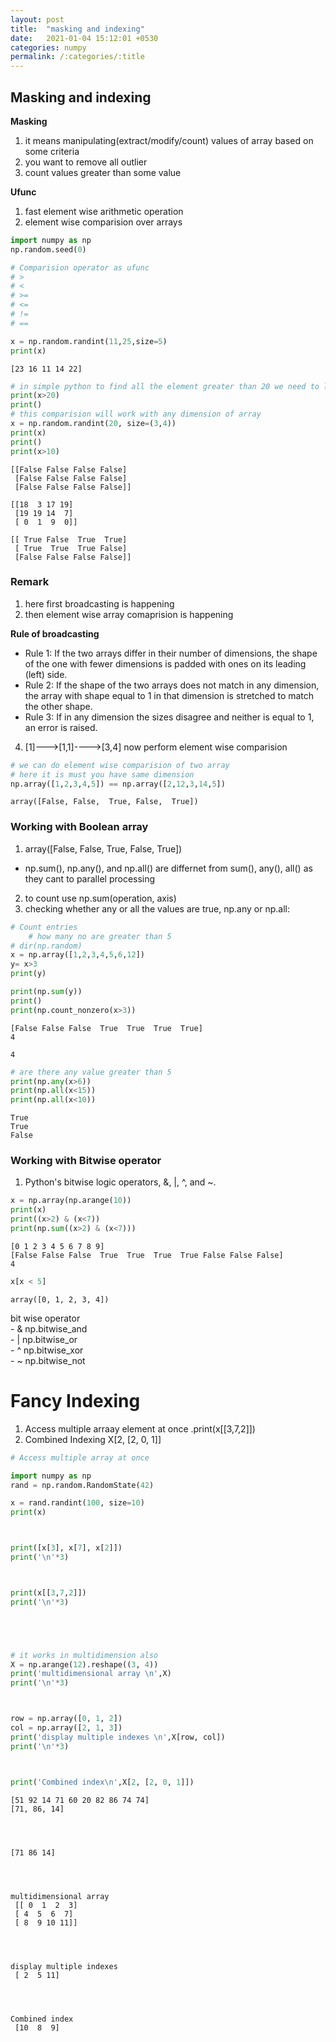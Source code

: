 ```yaml
---
layout: post
title:  "masking and indexing"
date:   2021-01-04 15:12:01 +0530
categories: numpy
permalink: /:categories/:title
---
```

## Masking and indexing

__Masking__  
1. it means manipulating(extract/modify/count) values of array based on some criteria
2. you want to remove all outlier
3. count values greater than some value
  

__Ufunc__
1. fast element wise arithmetic operation
2. element wise comparision over arrays


```python
import numpy as np
np.random.seed(0)
```


```python
# Comparision operator as ufunc
# >
# <
# >=
# <=
# !=
# ==

x = np.random.randint(11,25,size=5)
print(x)
```

    [23 16 11 14 22]
    


```python
# in simple python to find all the element greater than 20 we need to loop over it , but in numoy we can use ufunc
print(x>20)
print()
# this comparision will work with any dimension of array
x = np.random.randint(20, size=(3,4))
print(x)
print()
print(x>10)
```

    [[False False False False]
     [False False False False]
     [False False False False]]
    
    [[18  3 17 19]
     [19 19 14  7]
     [ 0  1  9  0]]
    
    [[ True False  True  True]
     [ True  True  True False]
     [False False False False]]
    

### Remark
1. here first broadcasting is happening
2. then element wise array comaprision is happening  

__Rule of broadcasting__
   - Rule 1: If the two arrays differ in their number of dimensions, the shape of the one with fewer dimensions is padded with ones on its leading (left) side.
   - Rule 2: If the shape of the two arrays does not match in any dimension, the array with shape equal to 1 in that dimension is stretched to match the other shape.
   - Rule 3: If in any dimension the sizes disagree and neither is equal to 1, an error is raised.

4. [1]--->[1,1]---->[3,4]
now perform element wise comparision


```python
# we can do element wise comparision of two array
# here it is must you have same dimension
np.array([1,2,3,4,5]) == np.array([2,12,3,14,5])
```




    array([False, False,  True, False,  True])



### Working with Boolean array
1. array([False, False,  True, False,  True])

  - np.sum(), np.any(), and np.all() are differnet from sum(), any(), all() as they cant to parallel processing
2. to count use np.sum(operation, axis)
3. checking whether any or all the values are true, np.any or np.all:


```python
# Count entries
    # how many no are greater than 5
# dir(np.random)
x = np.array([1,2,3,4,5,6,12])
y= x>3
print(y)

print(np.sum(y))
print()
print(np.count_nonzero(x>3))

```

    [False False False  True  True  True  True]
    4
    
    4
    


```python
# are there any value greater than 5
print(np.any(x>6))
print(np.all(x<15))
print(np.all(x<10))
```

    True
    True
    False
    

### Working with Bitwise operator
1.  Python's bitwise logic operators, &, |, ^, and ~.


```python
x = np.array(np.arange(10))
print(x)
print((x>2) & (x<7))
print(np.sum((x>2) & (x<7)))
```

    [0 1 2 3 4 5 6 7 8 9]
    [False False False  True  True  True  True False False False]
    4
    


```python
x[x < 5]
```




    array([0, 1, 2, 3, 4])



bit wise operator  
    - &	np.bitwise_and	 
    - |	np.bitwise_or  
    - ^	np.bitwise_xor	  
    - ~	np.bitwise_not 

# Fancy Indexing
1. Access multiple arraay element at once .print(x[[3,7,2]])
2. Combined Indexing X[2, [2, 0, 1]]


```python
# Access multiple array at once

import numpy as np
rand = np.random.RandomState(42)

x = rand.randint(100, size=10)
print(x)



print([x[3], x[7], x[2]])
print('\n'*3)



print(x[[3,7,2]])
print('\n'*3)





# it works in multidimension also 
X = np.arange(12).reshape((3, 4))
print('multidimensional array \n',X)
print('\n'*3)



row = np.array([0, 1, 2])
col = np.array([2, 1, 3])
print('display multiple indexes \n',X[row, col])
print('\n'*3)



print('Combined index\n',X[2, [2, 0, 1]])
```

    [51 92 14 71 60 20 82 86 74 74]
    [71, 86, 14]
    
    
    
    
    [71 86 14]
    
    
    
    
    multidimensional array 
     [[ 0  1  2  3]
     [ 4  5  6  7]
     [ 8  9 10 11]]
    
    
    
    
    display multiple indexes 
     [ 2  5 11]
    
    
    
    
    Combined index
     [10  8  9]
    


```python

```
